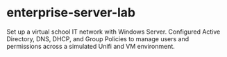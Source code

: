 # enterprise-server-lab
Set up a virtual school IT network with Windows Server. Configured Active Directory, DNS, DHCP, and Group Policies to manage users and permissions across a simulated Unifi and VM environment.
